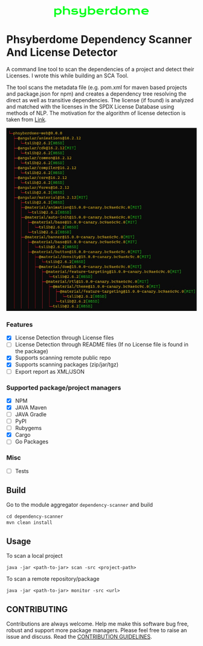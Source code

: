 <div align="center">
    <img src='./images/logo.png'>
</div>


# Phsyberdome Dependency Scanner And License Detector 

A command line tool to scan the dependencies of a project and detect their Licenses. I wrote this while building an SCA Tool.

The tool scans the metadata file (e.g. pom.xml for maven based projects and package.json for npm) and creates a dependency tree resolving the direct as well as transitive dependencies. The license (if found) is analyzed and matched with the licenses in the SPDX License Database using methods of NLP. The motivation for the algorithm of license detection is taken from [Link](https://github.com/go-enry/go-license-detector).

![SAMPLE_IMAGE](./images/npm-scan-result.jpg)


### Features

- [X] License Detection through License files
- [ ] License Detection through README files (If no License file is found in the package)
- [X] Supports scanning remote public repo
- [X] Supports scanning packages (zip/jar/tgz) 
- [ ] Export report as XML/JSON

### Supported package/project managers

- [X] NPM
- [X] JAVA Maven
- [ ] JAVA Gradle
- [ ] PyPI
- [ ] Rubygems
- [X] Cargo
- [ ] Go Packages

### Misc

- [ ] Tests


## Build

Go to the module aggregator `dependency-scanner` and build
```
cd dependency-scanner
mvn clean install
```

## Usage

To scan a local project
```
java -jar <path-to-jar> scan -src <project-path>
```

To scan a remote repository/package
```
java -jar <path-to-jar> monitor -src <url>
```

## CONTRIBUTING

Contributions are always welcome. Help me make this software bug free, robust and support more package managers.
Please feel free to raise an issue and discuss. Read the [CONTRIBUTION GUIDELINES](https://github.com/prathamgahlout/phsyberdome-dependency-scanner/blob/master/CONTRIBUTING.md).

